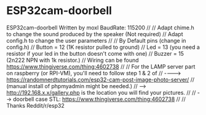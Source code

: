 # ESP32cam-doorbell
ESP32cam-doorbell
 Written by moxl
 BaudRate: 115200
//
// Adapt chime.h   to change the sound produced by the speaker (Not required)
// Adapt config.h  to change the user parameters
//
// By Default pins  (change in config.h)
// Button = 12     (1K resistor pulled to ground)
// Led =  13       (you need a resistor if your led in the button doesn't come with one) 
// Buzzer = 15     (2n222 NPN with 1k resistor.)
// Wiring can be found https://www.thingiverse.com/thing:4602738
//
// For the LAMP server part on raspberry (or RPI-VM), you'll need to follow step 1 & 2 of 
//  ----> https://randomnerdtutorials.com/esp32-cam-post-image-photo-server/
//        (manual install of phpmyadmin might be needed.)
//  --> http://192.168.x.x/gallery.php is the location you will find your pictures.
// 
//  --> doorbell case STL: https://www.thingiverse.com/thing:4602738
//
//  Thanks Reddit/r/esp32
